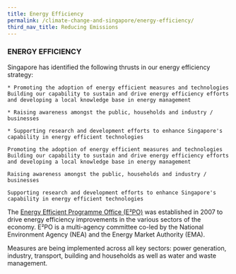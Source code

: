```yaml
---
title: Energy Efficiency
permalink: /climate-change-and-singapore/energy-efficiency/
third_nav_title: Reducing Emissions
---
```


### ENERGY EFFICIENCY

Singapore has identified the following thrusts in our energy efficiency strategy:

    * Promoting the adoption of energy efficient measures and technologies
    Building our capability to sustain and drive energy efficiency efforts and developing a local knowledge base in energy management

    * Raising awareness amongst the public, households and industry / businesses

    * Supporting research and development efforts to enhance Singapore's capability in energy efficient technologies

    Promoting the adoption of energy efficient measures and technologies
    Building our capability to sustain and drive energy efficiency efforts and developing a local knowledge base in energy management

    Raising awareness amongst the public, households and industry / businesses

    Supporting research and development efforts to enhance Singapore's capability in energy efficient technologies
    

The [Energy Efficient Programme Office (E²PO)](http://www.e2singapore.gov.sg/) was established in 2007 to drive energy efficiency improvements in the various sectors of the economy. E²PO is a multi-agency committee co-led by the National Environment Agency (NEA) and the Energy Market Authority (EMA).

Measures are being implemented across all key sectors: power generation, industry, transport, building and households as well as water and waste management.